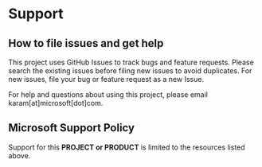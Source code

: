 # Support

## How to file issues and get help  

This project uses GitHub Issues to track bugs and feature requests. Please search the existing 
issues before filing new issues to avoid duplicates.  For new issues, file your bug or 
feature request as a new Issue.

For help and questions about using this project, please email karam\[at\]microsoft\[dot\]com.

## Microsoft Support Policy  

Support for this **PROJECT or PRODUCT** is limited to the resources listed above.
